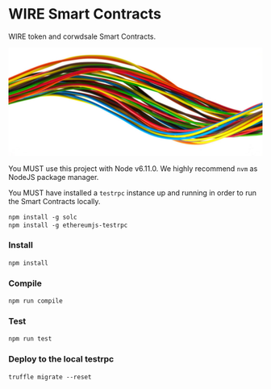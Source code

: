WIRE Smart Contracts
====================

WIRE token and corwdsale Smart Contracts.

![wire](/assets/wire.jpg)

You MUST use this project with Node v6.11.0. We highly recommend `nvm` as NodeJS package manager.

You MUST have installed a `testrpc` instance up and running in order to run the Smart Contracts locally.

```
npm install -g solc
npm install -g ethereumjs-testrpc
```

### Install

```
npm install
```

### Compile

```
npm run compile
```

### Test

```
npm run test
```

### Deploy to the local testrpc

```
truffle migrate --reset
```
